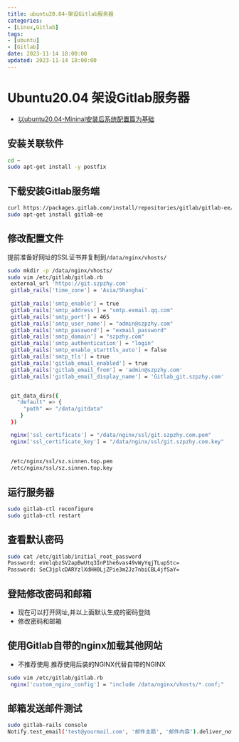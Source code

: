 ```yaml
---
title: ubuntu20.04-架设Gitlab服务器
categories:
- [Linux,Gitlab]
tags:
- [ubuntu]
- [Gitlab]
date: 2023-11-14 18:00:00
updated: 2023-11-14 18:00:00
---
```


# Ubuntu20.04 架设Gitlab服务器



- [以ubuntu20.04-Mininal安装后系统配置篇为基础](https://szpzhy.com/2023/11/12/ubuntu20.04_system_setup/)



## 安装关联软件

```bash
cd ~
sudo apt-get install -y postfix
```



## 下载安装Gitlab服务端

```bash
curl https://packages.gitlab.com/install/repositories/gitlab/gitlab-ee/script.deb.sh | sudo bash
sudo apt-get install gitlab-ee
```



## 修改配置文件

提前准备好网址的SSL证书并复制到`/data/nginx/vhosts/`

```bash
sudo mkdir -p /data/nginx/vhosts/
sudo vim /etc/gitlab/gitlab.rb
 external_url 'https://git.szpzhy.com'
 gitlab_rails['time_zone'] = 'Asia/Shanghai'
 
 gitlab_rails['smtp_enable'] = true
 gitlab_rails['smtp_address'] = "smtp.exmail.qq.com"
 gitlab_rails['smtp_port'] = 465
 gitlab_rails['smtp_user_name'] = "admin@szpzhy.com"
 gitlab_rails['smtp_password'] = "exmail_password"
 gitlab_rails['smtp_domain'] = "szpzhy.com"
 gitlab_rails['smtp_authentication'] = "login"
 gitlab_rails['smtp_enable_starttls_auto'] = false
 gitlab_rails['smtp_tls'] = true
 gitlab_rails['gitlab_email_enabled'] = true
 gitlab_rails['gitlab_email_from'] = 'admin@szpzhy.com'
 gitlab_rails['gitlab_email_display_name'] = 'Gitlab_git.szpzhy.com'


 git_data_dirs({
   "default" => {
     "path" => "/data/gitdata"
    }
 })

 nginx['ssl_certificate'] = "/data/nginx/ssl/git.szpzhy.com.pem"
 nginx['ssl_certificate_key'] = "/data/nginx/ssl/git.szpzhy.com.key"
 
 
 /etc/nginx/ssl/sz.sinnen.top.pem
 /etc/nginx/ssl/sz.sinnen.top.key
```



## 运行服务器

```bash
sudo gitlab-ctl reconfigure
sudo gitlab-ctl restart
```



## 查看默认密码

```bash
sudo cat /etc/gitlab/initial_root_password
Password: eVelqbzSV2apBwUtq3InP1he6vas49vWyYqjTLupStc=
Password: SeC3jplcDARYzlXdHH0LjZPie3m2Jz7nbiCBL4jfSaY=
```



## 登陆修改密码和邮箱

- 现在可以打开网址,并以上面默认生成的密码登陆
- 修改密码和邮箱



## 使用Gitlab自带的nginx加载其他网站

- 不推荐使用.推荐使用后装的NGINX代替自带的NGINX

```bash
sudo vim /etc/gitlab/gitlab.rb
 nginx['custom_nginx_config'] = "include /data/nginx/vhosts/*.conf;"
```



## 邮箱发送邮件测试

```bash
sudo gitlab-rails console
Notify.test_email('test@yourmail.com', '邮件主题', '邮件内容').deliver_now
```



